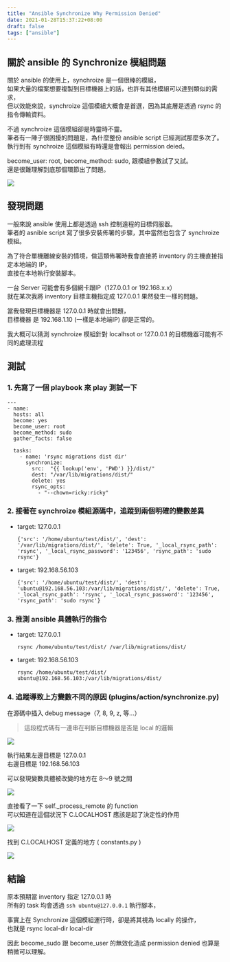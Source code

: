 ```yaml
---
title: "Ansible Synchronize Why Permission Denied"
date: 2021-01-28T15:37:22+08:00
draft: false
tags: ["ansible"]
---
```


## 關於 ansible 的 Synchronize 模組問題

關於 ansible 的使用上，synchroize 是一個很棒的模組，  
如果大量的檔案想要複製到目標機器上的話，也許有其他模組可以達到類似的需求，  
但以效能來說，synchroize 這個模組大概會是首選，因為其底層是透過 rsync 的指令傳輸資料。  

不過 synchroize 這個模組卻是時靈時不靈。  
筆者有一陣子很困擾的問題是，為什麼整份 ansible script 已經測試那麼多次了。  
執行到有 synchroize 這個模組有時還是會報出 permission deied。  

become_user: root, become_method: sudo, 跟模組參數試了又試。  
還是很難理解到底那個環節出了問題。  

![](https://fblog.ooopiz.com/images/2021/01/a001.jpg)

## 發現問題

一般來說 ansible 使用上都是透過 ssh 控制遠程的目標伺服器。  
筆者的 asnible script 寫了很多安裝佈署的步驟，其中當然也包含了 synchroize 模組。  

為了符合單機離線安裝的情境，做這類佈署時我會直接將 inventory 的主機直接指定本地端的 IP，  
直接在本地執行安裝腳本。

一台 Server 可能會有多個網卡跟IP（127.0.0.1 or 192.168.x.x）  
就在某次我將 inventory 目標主機指定成 127.0.0.1 果然發生一樣的問題。  

當我發現目標機器是 127.0.0.1 時就會出問題，  
目標機器 是 192.168.1.10 (一樣是本地端IP) 卻是正常的。  

我大概可以猜測 synchroize 模組針對 localhsot or 127.0.0.1 的目標機器可能有不同的處理流程

## 測試

### 1. 先寫了一個 playbook 來 play 測試一下

```
---
- name:
  hosts: all
  become: yes
  become_user: root
  become_method: sudo
  gather_facts: false

  tasks:
    - name: 'rsync migrations dist dir'
      synchronize:
        src:  "{{ lookup('env', 'PWD') }}/dist/"
        dest: "/var/lib/migrations/dist/"
        delete: yes
        rsync_opts:
          - "--chown=ricky:ricky"
```

### 2. 接著在 synchroize 模組源碼中，追蹤到兩個明確的變數差異

* target: 127.0.0.1
  ```
  {'src': '/home/ubuntu/test/dist/', 'dest': '/var/lib/migrations/dist/', 'delete': True, '_local_rsync_path': 'rsync', '_local_rsync_password': '123456', 'rsync_path': 'sudo rsync'}
  ```

* target: 192.168.56.103
  ```
  {'src': '/home/ubuntu/test/dist/', 'dest': 'ubuntu@192.168.56.103:/var/lib/migrations/dist/', 'delete': True, '_local_rsync_path': 'rsync', '_local_rsync_password': '123456', 'rsync_path': 'sudo rsync'}
  ```

### 3. 推測 ansible 具體執行的指令

* target: 127.0.0.1

  `rsync /home/ubuntu/test/dist/ /var/lib/migrations/dist/`

* target: 192.168.56.103

  `rsync /home/ubuntu/test/dist/ ubuntu@192.168.56.103:/var/lib/migrations/dist/`

### 4. 追蹤導致上方變數不同的原因 (plugins/action/synchronize.py)

在源碼中插入 debug message（7, 8, 9, z, 等...）

> 這段程式碼有一連串在判斷目標機器是否是 local 的邏輯

![](https://fblog.ooopiz.com/images/2021/01/a003.jpg)

執行結果左邊目標是 127.0.0.1  
右邊目標是 192.168.56.103  

可以發現變數具體被改變的地方在 8～9 號之間

![](https://fblog.ooopiz.com/images/2021/01/a002.jpg)

直接看了一下 self._process_remote 的 function  
可以知道在這個狀況下 C.LOCALHOST 應該是起了決定性的作用  

![](https://fblog.ooopiz.com/images/2021/01/a004.jpg)

找到 C.LOCALHOST 定義的地方 ( constants.py )  

![](https://fblog.ooopiz.com/images/2021/01/a005.jpg)

## 結論

原本預期當 inventory 指定 127.0.0.1 時  
所有的 task 均會透過 `ssh ubuntu@127.0.0.1` 執行腳本，  

事實上在 Synchronize 這個模組運行時，卻是將其視為 locally 的操作，  
也就是 rsync local-dir local-dir  

因此 become_sudo 跟 become_user 的無效化造成 permission denied 也算是稍微可以理解。  
